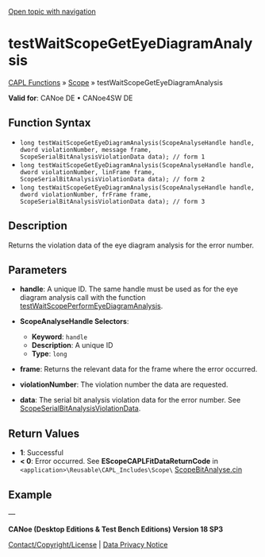 [Open topic with navigation](../../../../../CANoeDEFamily.htm#Topics/CAPLFunctions/Test/Functions/CAPLfunctionTestWaitScopeGetEyeDiagramAnalysis.md)

# testWaitScopeGetEyeDiagramAnalysis

[CAPL Functions](../../CAPLfunctions.md) » [Scope](../../Scope/CAPLfunctionsScopeOverview.md) » testWaitScopeGetEyeDiagramAnalysis

**Valid for**: CANoe DE • CANoe4SW DE

## Function Syntax

- `long testWaitScopeGetEyeDiagramAnalysis(ScopeAnalyseHandle handle, dword violationNumber, message frame, ScopeSerialBitAnalysisViolationData data); // form 1`
- `long testWaitScopeGetEyeDiagramAnalysis(ScopeAnalyseHandle handle, dword violationNumber, linFrame frame, ScopeSerialBitAnalysisViolationData data); // form 2`
- `long testWaitScopeGetEyeDiagramAnalysis(ScopeAnalyseHandle handle, dword violationNumber, frFrame frame, ScopeSerialBitAnalysisViolationData data); // form 3`

## Description

Returns the violation data of the eye diagram analysis for the error number.

## Parameters

- **handle**: A unique ID. The same handle must be used as for the eye diagram analysis call with the function [testWaitScopePerformEyeDiagramAnalysis](CAPLFunctionTestWaitScopePerformEyeDiagramAnalysis.md).

- **ScopeAnalyseHandle Selectors**:
  - **Keyword**: `handle`
  - **Description**: A unique ID
  - **Type**: `long`

- **frame**: Returns the relevant data for the frame where the error occurred.

- **violationNumber**: The violation number the data are requested.

- **data**: The serial bit analysis violation data for the error number. See [ScopeSerialBitAnalysisViolationData](../../Scope/Classes/CAPLfunctionScopeSerialBitAnalysisViolationData.md).

## Return Values

- **1**: Successful
- **< 0**: Error occurred. See **EScopeCAPLFitDataReturnCode** in `<application>\Reusable\CAPL_Includes\Scope\` [ScopeBitAnalyse.cin](javascript:startDemoLoader('"Reusable\\CAPL_Includes\\Scope"'))

## Example

—

**CANoe (Desktop Editions & Test Bench Editions) Version 18 SP3**

[Contact/Copyright/License](../../../Shared/ContactCopyrightLicense.md) | [Data Privacy Notice](https://www.vector.com/int/en/company/get-info/privacy-policy/)
